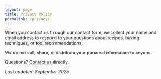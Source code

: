 ```yaml
---
layout: page
title: Privacy Policy
permalink: /privacy/
---
```


When you contact us through our contact form, we collect your name and email address to respond to your questions about recipes, baking techniques, or tool recommendations.

We do not sell, share, or distribute your personal information to anyone.

Questions? [Contact us](/contact/) directly.

*Last updated: September 2025*
